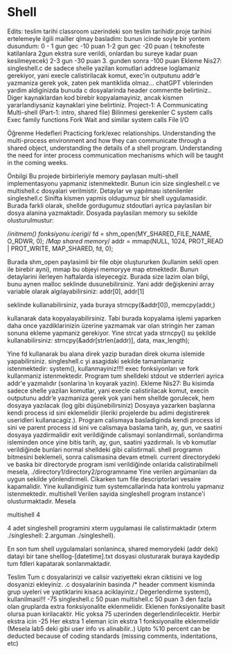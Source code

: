 # Shell
Edits:
teslim tarihi classroom uzerindeki son teslim tarihidir.proje tarihini ertelemeyle ilgili mailler qlmay basladim: bunun icinde soyle bir yontem dusundum:
0 - 1 gun gec -10 puan
1-2 gun gec -20 puan ( teknofeste katilanlara 2gun ekstra sure verildi, onlardan bu sureye kadar puan kesilmeyecek)
2-3 gun -30 puan
3. gunden sonra -100 puan
Ekleme Nis27: singleshell.c de sadece shelle yazilan komutlari addrese loglamaniz gerekiyor, yani execle calistirilacak komut, 
exec’in outputunu addr’e yazmaniza gerek yok, zaten pek mantiklida olmaz…
chatGPT vblerinden yardim aldiginizda bunuda c dosyalarinda header commentte belirtiniz..
Diger kaynaklardan kod birebir kopyalamayiniz, ancak kismen yararlandiysaniz kaynaklari yine belirtiniz.
Project-1: A Communicating Multi-shell (Part-1: intro, shared file)
Bilinmesi gerekenler
C system calls
Exec family functions
Fork
Wait and similar system calls
File I/O

Öğrenme Hedefleri
Practicing fork/exec relationships. Understanding the multi-process environment and how they can communicate through a shared object, understanding the details of a shell program. Understanding the need for inter process communication mechanisms which will be taught in the coming weeks.

Önbilgi
Bu projede birbirleriyle memory paylasan multi-shell implementasyonu yapmaniz istenmektedir. Bunun icin size singleshell.c ve multishell.c dosyalari verilmistir.
Detaylar ve yapılması istenilenler
singleshell.c
Sinifta kismen yapmis oldugumuz bir shell uygulamasidir.
Burada farkli olarak, shellde gordugumuz stdoutlari ayrica paylasilan bir dosya alanina yazmaktadir. Dosyada paylasilan memory su sekilde olusturulmustur:


/*initmem() fonksiyonu icerigi*/
fd = shm_open(MY_SHARED_FILE_NAME, O_RDWR, 0);
/*Map shared memory*/
addr = mmap(NULL, 1024, PROT_READ | PROT_WRITE, MAP_SHARED, fd, 0);

Burada shm_open paylasimli bir file obje oluştururken (kullanim sekli open ile birebir ayni), mmap bu objeyi memoryye map etmektedir. 
Bunun detaylarini ilerleyen haftalarda isleyecegiz. Burada size lazim olan bilgi, bunu aynen malloc seklinde dusunebilirsiniz. Yani addr değişkenini array variable olarak algılayabilirsiniz:
addr[0], addr[1] 

seklinde kullanabilirsiniz, yada buraya 
strncpy(&addr[0]), memcpy(addr,) 

kullanarak data kopyalayabilirsiniz. 
Tabi burada kopyalama işlemi yaparken daha once yazdiklarinizin üzerine yazmamak var olan stringin her zaman sonuna ekleme yapmaniz gerekiyor. Yine strcat yada strncpy() su şekilde kullanabilirsiniz:
strncpy(&addr[strlen(addr)], data, max_length);

Yine fd kullanarak bu alana direk yazip buradan direk okuma islemide yapabilirsiniz.
singleshell.c yi asagidaki sekilde tamamlamaniz istenmektedir:
system(), kullanmayiniz!!!! exec fonksiyonları ve fork kullanmaniz istenmektedir.
Program tum shelldeki stdout ve stderrleri ayrica addr'e yazmalıdır (sonlarina \n koyarak yazin).
Ekleme Nis27: Bu kisimda sadece shelle yazilan komutlar, yani execle calistirilacak komut, execin outputunu addr’e yazmaniza gerek yok
yani hem shellde gorulecek, hem dosyaya yazılacak (log gibi düşünebilirsiniz)
Dosyaya yazarken başlarına kendi process id sini eklemelidir (ileriki projelerde bu adimi degistirerek useridleri kullanacagiz.).
Program calismaya basladiginda kendi process id sini ve parent process id sini ve calismaya baslama tarih, ay, gun, ve saatini dosyaya yazdirmalidir
exit verildiğinde calismayi sonlandirmali, sonlandirma isleminden once yine bitis tarih, ay, gun, saatini yazdırmalı.
ls vb komutlar verildiğinde bunlari normal shelldeki gibi calistirmali. shell programın bitmesini beklemeli, sonra calismasina devam etmeli.
current directorydeki ve baska bir directoryde program ismi verildiğinde onlarida calistirabilmeli
mesela, ./directory1/directory2/programname
Yine verilen argümanları da uygun sekilde yönlendirmeli.
Cikarken tum file descriptorlari vesaire kapamalidir. Yine kullandiginiz tum systemcallarinda hata kontrolu yapmanız istenmektedir.
multishell
Verilen sayida singleshell program instance'i olusturmaktadir. Mesela


multishell 4

4 adet singleshell programini xterm uygulamasi ile calistirmaktadir (xterm ./singleshell: 2.arguman ./singleshell).



En son tum shell uygulamalari sonlaninca, shared memorydeki (addr deki) datayi bir tane shelllog-[datetime].txt dosyasi olusturarak buraya kaydedip tum fdleri kapatarak sonlanmaktadir.

Teslim
Tum c dosyalarinizi ve calisir vaziyetteki ekran ciktisini ve log dosyanizi ekleyiniz. .c dosyalarinin basinda /* header comment kisminda grup uyeleri ve yaptiklarini kisaca aciklayiniz./
Degerlendirme
system(), kullanilmasi!!! -75 
singleshell.c 50 puan
multishell.c 50 puan
3 den fazla olan gruplarda extra fonksiyonalite eklenmelidir. 
Eklenen fonksiyonalite basit olursa puan kirilacaktir. 
Hic yoksa 75 uzerinden degerlendirilecektir. 
Herbir ekstra icin -25
Her ekstra 1 eleman icin ekstra 1 fonksiyonalite eklenmelidir 
(Mesela lab5 deki gibi user info vs alinabilir..)
Upto %10 percent can be deducted because of coding standards (missing comments, indentations, etc)
